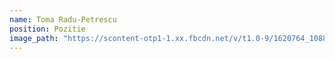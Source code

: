```yaml
---
name: Toma Radu-Petrescu
position: Pozitie
image_path: "https://scontent-otp1-1.xx.fbcdn.net/v/t1.0-9/1620764_1088548147836801_6922666912511857287_n.jpg?_nc_cat=102&oh=aec2fa8484119a00f2faaa61662a89d3&oe=5C5A7DA2"
---
```

